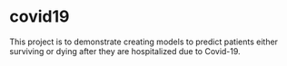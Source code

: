 # covid19
This project is to demonstrate creating models to predict patients either surviving or dying after they are hospitalized due to Covid-19.
